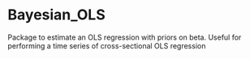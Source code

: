 # Bayesian_OLS
Package to estimate an OLS regression with priors on beta. Useful for performing a time series of cross-sectional OLS regression
